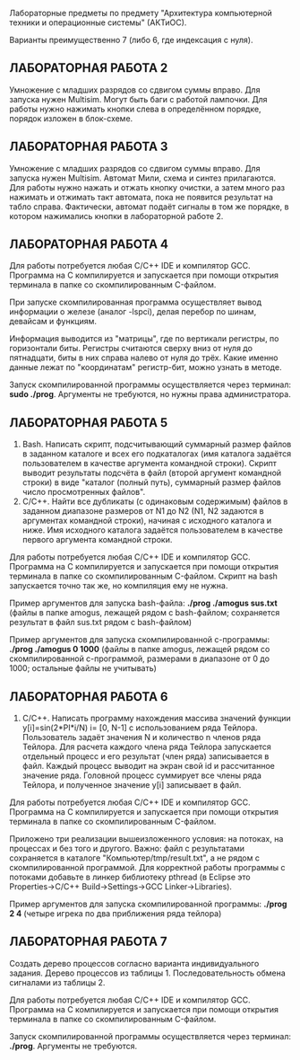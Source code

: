 Лабораторные предметы по предмету "Архитектура компьютерной техники и операционные системы" (АКТиОС).

Варианты преимущественно 7 (либо 6, где индексация с нуля).

<h2> ЛАБОРАТОРНАЯ РАБОТА 2 </h2> 

Умножение с младших разрядов со сдвигом суммы вправо. Для запуска нужен Multisim. Могут быть баги с работой лампочки. Для работы нужно нажимать кнопки слева в определённом порядке, порядок изложен в блок-схеме.

<h2> ЛАБОРАТОРНАЯ РАБОТА 3 </h2> 

Умножение с младших разрядов со сдвигом суммы вправо. Для запуска нужен Multisim. Автомат Мили, схема и синтез прилагаются. Для работы нужно нажать и отжать кнопку очистки, а затем много раз нажимать и отжимать такт автомата, пока не появится результат на табло справа. Фактически, автомат подаёт сигналы в том же порядке, в котором нажимались кнопки в лабораторной работе 2.

<h2> ЛАБОРАТОРНАЯ РАБОТА 4 </h2> 

Для работы потребуется любая C/C++ IDE и компилятор GCC. Программа на C компилируется и запускается при помощи открытия терминала в папке со скомпилированным C-файлом. 

При запуске скомпилированная программа осуществляет вывод информации о железе (аналог -lspci), делая перебор по шинам, девайсам и функциям. 

Информация выводится из "матрицы", где по вертикали регистры, по горизонтали биты. Регистры считаются сверху вниз от нуля до пятнадцати, биты в них справа налево от нуля до трёх. Какие именно данные лежат по "координатам" регистр-бит, можно узнать в методе.

Запуск скомпилированной программы осуществляется через терминал: **sudo ./prog**. Аргументы не требуются, но нужны права администратора.

<h2> ЛАБОРАТОРНАЯ РАБОТА 5 </h2> 

1. Bash. Написать скрипт, подсчитывающий суммарный размер файлов в заданном каталоге и всех его подкаталогах (имя каталога задаётся пользователем в качестве аргумента командной строки). Скрипт выводит результаты подсчёта в файл (второй аргумент командной строки) в виде "каталог (полный путь), суммарный размер файлов число просмотренных файлов".
2. C/C++. Найти все дубликаты (с одинаковым содержимым) файлов в заданном диапазоне размеров от N1 до N2 (N1, N2 задаются в аргументах командной строки), начиная с исходного каталога и ниже. Имя исходного каталога задаётся пользователем в качестве первого аргумента командной строки.  

Для работы потребуется любая C/C++ IDE и компилятор GCC. Программа на C компилируется и запускается при помощи открытия терминала в папке со скомпилированным C-файлом. Скрипт на bash запускается точно так же, но компиляция ему не нужна.

Пример аргументов для запуска bash-файла: **./prog ./amogus sus.txt** (файлы в папке amogus, лежащей рядом с bash-файлом; сохраняется результат в файл sus.txt рядом с bash-файлом)

Пример аргументов для запуска скомпилированной c-программы: **./prog ./amogus 0 1000** (файлы в папке amogus, лежащей рядом со скомпилированной c-программой, размерами в диапазоне от 0 до 1000; остальные файлы не учитывать)

<h2> ЛАБОРАТОРНАЯ РАБОТА 6 </h2> 

1. C/C++. Написать программу нахождения массива значений функции y[i]=sin(2\*PI\*i/N) i= [0, N-1] с использованием ряда Тейлора. Пользователь задаёт значения N и количество n членов ряда Тейлора. Для расчета каждого члена ряда Тейлора запускается отдельный процесс и его результат (член ряда) записывается в файл. Каждый процесс выводит на экран свой id и рассчитанное значение ряда. Головной процесс суммирует все члены ряда Тейлора, и полученное значение y[i] записывает в файл.

Для работы потребуется любая C/C++ IDE и компилятор GCC. Программа на C компилируется и запускается при помощи открытия терминала в папке со скомпилированным C-файлом. 

Приложено три реализации вышеизложенного условия: на потоках, на процессах и без того и другого. Важно: файл с результатами сохраняется в каталоге "Компьютер/tmp/result.txt", а не рядом с скомпилированной программой. Для корректной работы программы с потоками добавьте в линкер библиотеку pthread (в Eclipse это Properties->C/C++ Build->Settings->GCC Linker->Libraries).

Пример аргументов для запуска скомпилированной программы: **./prog 2 4** (четыре игрека по два приближения ряда тейлора)

<h2> ЛАБОРАТОРНАЯ РАБОТА 7 </h2> 

Создать дерево процессов согласно варианта индивидуального задания. Дерево процессов из таблицы 1. Последовательность обмена сигналами из таблицы 2.

Для работы потребуется любая C/C++ IDE и компилятор GCC. Программа на C компилируется и запускается при помощи открытия терминала в папке со скомпилированным C-файлом. 

Запуск скомпилированной программы осуществляется через терминал: **./prog**. Аргументы не требуются.